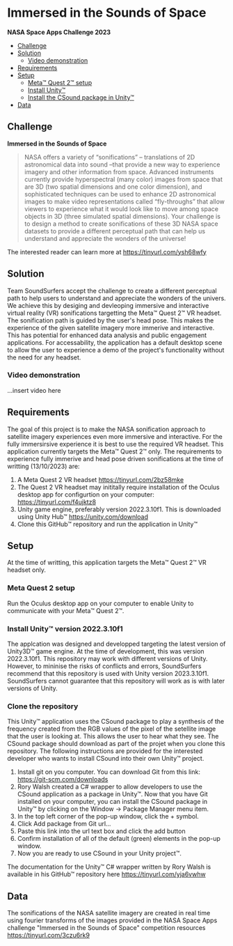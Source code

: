 # Immersed in the Sounds of Space 
**NASA Space Apps Challenge 2023**

- [Challenge](#challenge)
- [Solution](#solution)
  * [Video demonstration](#video-demonstration)
- [Requirements](#requirements)
- [Setup](#setup)
  * [Meta™ Quest 2™ setup](#meta-quest-2-setup)
  * [Install Unity™ ](#downloadUnity)
  * [Install the CSound package in Unity™](#csound)  
- [Data](#data)

## Challenge
**Immersed in the Sounds of Space** 
>NASA offers a variety of “sonifications” – translations of 2D astronomical data into sound –that provide a new way to experience imagery and other information from space. Advanced instruments currently provide hyperspectral (many color) images from space that are 3D (two spatial dimensions and one color dimension), and sophisticated techniques can be used to enhance 2D astronomical images to make video representations called “fly-throughs” that allow viewers to experience what it would look like to move among space objects in 3D (three simulated spatial dimensions). Your challenge is to design a method to create sonifications of these 3D NASA space datasets to provide a different perceptual path that can help us understand and appreciate the wonders of the universe!

The interested reader can learn more at https://tinyurl.com/ysh68wfy

## Solution
Team SoundSurfers accept the challenge to create a different perceptual path to help users to understand and appreciate the wonders of the univers. We achieve this by desiging and devleoping immersive and interactive virtual reality (VR) sonifications targetting the Meta™ Quest 2™ VR headset.  The sonification path is guided by the user's head pose. This makes the experience of the given satellite imagery more immerive and interactive. This has potential for enhanced data analysis and public engagement applications. For accessability, the application has a default desktop scene to allow the user to experience a demo of the project's functionality without the need for any headset.

### Video demonstration
...insert video here
 
## Requirements
The goal of this project is to make the NASA sonification approach to satellite imagery experiences even more immersive and interactive. For the fully immersirsive experience it is best to use the required VR headset. This application currently targets the Meta™ Quest 2™ only. The requirements to experience fully immerive and head pose driven sonifications at the time of writting (13/10/2023) are:

1. A Meta Quest 2 VR headset https://tinyurl.com/2bz58mke
2. The Quest 2 VR headset may inititally require installation of the Oculus desktop app for configurtion on your computer: https://tinyurl.com/f4ujktz8
3.  Unity game engine, preferably version 2022.3.10f1. This is downloaded using Unity Hub™ https://unity.com/download
4.  Clone this GitHub™ repository and run the application in Unity™

## Setup
At the time of writting, this application targets the Meta™ Quest 2™ VR headset only.

### Meta Quest 2 setup
Run the Oculus desktop app on your computer to enable Unity to communicate with your Meta™ Quest 2™.

### Install Unity™ version 2022.3.10f1
The applcation was designed and developped targeting the latest version of Unity3D™ game engine. At the time of development, this was version 2022.3.10f1. This repository may work with different versions of Unity. However, to mininise the risks of conflicts and errors, SoundSurfers recommend that this repository is used with Unity version 2023.3.10f1. SoundSurfers cannot guarantee that this repository will work as is with later versions of Unity. 

### Clone the repository
This Unity™ application uses the CSound package to play a synthesis of the frequency created from the RGB values of the pixel of the setellite image that the user is looking at. This allows the user to hear what they see. The CSound package should download as part of the projet when you clone this repository. The following instructions are provided for the interested developer who wants to install CSound into their own Unity™ project.

1. Install git on you computer. You can download Git from this link: https://git-scm.com/downloads
2. Rory Walsh created a C# wrapper to allow developers to use the CSound application as a package in Unity™. Now that you have Git installed on your computer, you can install the CSound package in Unity™ by clicking on the Window -> Package Manager menu item.
3. In the top left corner of the pop-up window, click the + symbol.
4. Click Add package from Git url...
5. Paste this link into the url text box and click the add button
6. Confirm installation of all of the default (green) elements in the pop-up window.
7. Now you are ready to use CSound in your Unity project™.  

The documentation for the Unity™ C# wrapper written by Rory Walsh is available in his GitHub™ repository here https://tinyurl.com/yja6vwhw

## Data
The sonifications of the NASA satellite imagery are created in real time using fourier transforms of the images provided in the NASA Space Apps challenge "Immersed in the Sounds of Space" competition resources https://tinyurl.com/3czu6rk9
